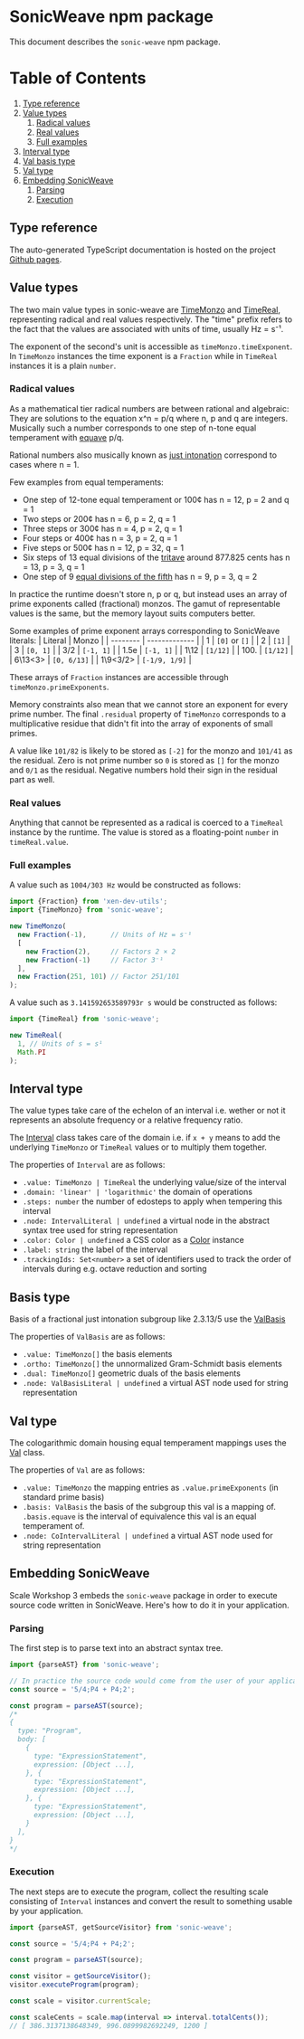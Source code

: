 # SonicWeave npm package
This document describes the `sonic-weave` npm package.

# Table of Contents
1. [Type reference](#type-reference)
2. [Value types](#value-types)
    1. [Radical values](#radical-values)
    2. [Real values](#real-values)
    3. [Full examples](#full-examples)
3. [Interval type](#interval-type)
4. [Val basis type](#val-basis-type)
5. [Val type](#val-type)
6. [Embedding SonicWeave](#embedding-sonicweave)
    1. [Parsing](#parsing)
    2. [Execution](#execution)

## Type reference
The auto-generated TypeScript documentation is hosted on the project [Github pages](https://xenharmonic-devs.github.io/sonic-weave/).

## Value types
The two main value types in sonic-weave are [TimeMonzo](https://xenharmonic-devs.github.io/sonic-weave/classes/TimeMonzo.html) and [TimeReal](https://xenharmonic-devs.github.io/sonic-weave/classes/TimeReal.html), representing radical and real values respectively. The "time" prefix refers to the fact that the values are associated with units of time, usually Hz = s⁻¹.

The exponent of the second's unit is accessible as `timeMonzo.timeExponent`. In `TimeMonzo` instances the time exponent is a `Fraction` while in `TimeReal` instances it is a plain `number`.

### Radical values
As a mathematical tier radical numbers are between rational and algebraic: They are solutions to the equation x^n = p/q where n, p and q are integers. Musically such a number corresponds to one step of n-tone equal temperament with [equave](https://en.xen.wiki/w/Equave) p/q.

Rational numbers also musically known as [just intonation](https://en.xen.wiki/w/Just_intonation) correspond to cases where n = 1.

Few examples from equal temperaments:
- One step of 12-tone equal temperament or 100¢ has n = 12, p = 2 and q = 1
- Two steps or 200¢ has n = 6, p = 2, q = 1
- Three steps or 300¢ has n = 4, p = 2, q = 1
- Four steps or 400¢ has n = 3, p = 2, q = 1
- Five steps or 500¢ has n = 12, p = 32, q = 1
- Six steps of 13 equal divisions of the [tritave](https://en.xen.wiki/w/3/1) around 877.825 cents has n = 13, p = 3, q = 1
- One step of 9 [equal divisions of the fifth](https://en.xen.wiki/w/EDF) has n = 9, p = 3, q = 2

In practice the runtime doesn't store n, p or q, but instead uses an array of prime exponents called (fractional) monzos. The gamut of representable values is the same, but the memory layout suits computers better.

Some examples of prime exponent arrays corresponding to SonicWeave literals:
| Literal  | Monzo         |
| -------- | ------------- |
| 1        | `[0]` or `[]` |
| 2        | `[1]`         |
| 3        | `[0, 1]`      |
| 3/2      | `[-1, 1]`     |
| 1.5e     | `[-1, 1]`     |
| 1\12     | `[1/12]`      |
| 100.     | `[1/12]`      |
| 6\13<3>  | `[0, 6/13]`   |
| 1\9<3/2> | `[-1/9, 1/9]` |

These arrays of `Fraction` instances are accessible through `timeMonzo.primeExponents`.

Memory constraints also mean that we cannot store an exponent for every prime number. The final `.residual` property of `TimeMonzo` corresponds to a multiplicative residue that didn't fit into the array of exponents of small primes.

A value like `101/82` is likely to be stored as `[-2]` for the monzo and `101/41` as the residual. Zero is not prime number so `0` is stored as `[]` for the monzo and `0/1` as the residual. Negative numbers hold their sign in the residual part as well.

### Real values
Anything that cannot be represented as a radical is coerced to a `TimeReal` instance by the runtime. The value is stored as a floating-point `number` in `timeReal.value`.

### Full examples

A value such as `1004/303 Hz` would be constructed as follows:
```ts
import {Fraction} from 'xen-dev-utils';
import {TimeMonzo} from 'sonic-weave';

new TimeMonzo(
  new Fraction(-1),      // Units of Hz = s⁻¹
  [
    new Fraction(2),     // Factors 2 × 2
    new Fraction(-1)     // Factor 3⁻¹
  ],
  new Fraction(251, 101) // Factor 251/101
);
```

A value such as `3.141592653589793r s` would be constructed as follows:
```ts
import {TimeReal} from 'sonic-weave';

new TimeReal(
  1, // Units of s = s¹
  Math.PI
);
```

## Interval type
The value types take care of the echelon of an interval i.e. wether or not it represents an absolute frequency or a relative frequency ratio.

The [Interval](https://xenharmonic-devs.github.io/sonic-weave/classes/Interval.html) class takes care of the domain i.e. if `x + y` means to add the underlying `TimeMonzo` or `TimeReal` values or to multiply them together.

The properties of `Interval` are as follows:

- `.value: TimeMonzo | TimeReal` the underlying value/size of the interval
- `.domain: 'linear' | 'logarithmic'` the domain of operations
- `.steps: number` the number of edosteps to apply when tempering this interval
- `.node: IntervalLiteral | undefined` a virtual node in the abstract syntax tree used for string representation
- `.color: Color | undefined` a CSS color as a [Color](https://xenharmonic-devs.github.io/sonic-weave/classes/Color.html) instance
- `.label: string` the label of the interval
- `.trackingIds: Set<number>` a set of identifiers used to track the order of intervals during e.g. octave reduction and sorting

## Basis type
Basis of a fractional just intonation subgroup like 2.3.13/5 use the [ValBasis](https://xenharmonic-devs.github.io/sonic-weave/classes/ValBasis.html)

The properties of `ValBasis` are as follows:

- `.value: TimeMonzo[]` the basis elements
- `.ortho: TimeMonzo[]` the unnormalized Gram-Schmidt basis elements
- `.dual: TimeMonzo[]` geometric duals of the basis elements
- `.node: ValBasisLiteral | undefined` a virtual AST node used for string representation

## Val type
The cologarithmic domain housing equal temperament mappings uses the [Val](https://xenharmonic-devs.github.io/sonic-weave/classes/Val.html) class.

The properties of `Val` are as follows:

- `.value: TimeMonzo` the mapping entries as `.value.primeExponents` (in standard prime basis)
- `.basis: ValBasis` the basis of the subgroup this val is a mapping of. `.basis.equave` is the interval of equivalence this val is an equal temperament of.
- `.node: CoIntervalLiteral | undefined` a virtual AST node used for string representation

## Embedding SonicWeave
Scale Workshop 3 embeds the `sonic-weave` package in order to execute source code written in SonicWeave. Here's how to do it in your application.

### Parsing
The first step is to parse text into an abstract syntax tree.
```ts
import {parseAST} from 'sonic-weave';

// In practice the source code would come from the user of your application.
const source = '5/4;P4 + P4;2';

const program = parseAST(source);
/*
{
  type: "Program",
  body: [
    {
      type: "ExpressionStatement",
      expression: [Object ...],
    }, {
      type: "ExpressionStatement",
      expression: [Object ...],
    }, {
      type: "ExpressionStatement",
      expression: [Object ...],
    }
  ],
}
*/
```

### Execution
The next steps are to execute the program, collect the resulting scale consisting of `Interval` instances and convert the result to something usable by your application.
```ts
import {parseAST, getSourceVisitor} from 'sonic-weave';

const source = '5/4;P4 + P4;2';

const program = parseAST(source);

const visitor = getSourceVisitor();
visitor.executeProgram(program);

const scale = visitor.currentScale;

const scaleCents = scale.map(interval => interval.totalCents());
// [ 386.3137138648349, 996.0899982692249, 1200 ]
```

